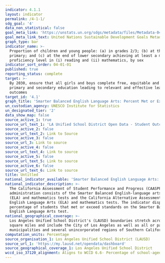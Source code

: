 ```yaml
---
indicator: 4.1.1
layout: indicator
permalink: /4-1-1/
sdg_goal: '4'
data_non_statistical: false
goal_meta_link: 'https://unstats.un.org/sdgs/metadata/files/Metadata-04-01-01.pdf'
goal_meta_link_text: United Nations Sustainable Development Goals Metadata (PDF 4.0 MB)
graph_type: bar
indicator_name: >-
  Proportion of children and young people: (a) in grades 2/3; (b) at the end of
  primary; and (c) at the end of lower secondary achieving at least a minimum
  proficiency level in (i) reading and (ii) mathematics, by sex
indicator_sort_order: 04-01-01
published: true
reporting_status: complete
target: >-
  By 2030, ensure that all girls and boys complete free, equitable and quality
  primary and secondary education leading to relevant and effective learning
  outcomes
target_id: '4.1'
graph_title: 'Smarter Balanced English Language Arts: Percent Met or Exceeded Standards'
un_custodian_agency: UNESCO Institute for Statistics
un_designated_tier: '2'
data_show_map: false
source_active_1: true
source_url_text_1: 'LA Unified School District Open Data - Student Outcomes, Student Group'
source_active_2: false
source_url_text_2: Link to Source
source_active_3: false
source_url_3: Link to source
source_active_4: false
source_url_text_4: Link to source
source_active_5: false
source_url_text_5: Link to source
source_active_6: false
source_url_text_6: Link to source
title: Untitled
national_indicator_available: 'Smarter Balanced English Language Arts: Percent Met or Exceeded Standards'
national_indicator_description: >-
  The California Assessment of Student Performance and Progress (CAASPP)
  administration consists of the Smarter Balanced English-language arts/literacy
  (ELA) and mathematics tests and the California Alternative Assessment (CAA)
  English Language Arts (ELA) and mathematics tests. The indicator displays the
  percentage of students that met or exceed standards on the Smarter Balanced
  English Language Arts test.
national_geographical_coverage: >-
  Los Angeles Unified School District's (LAUSD) boundaries stretch across 720
  square miles and include the City of Los Angeles as well as all or parts of 31
  municipalities and several unincorporated regions of Southern California.
computation_units: Percentage
source_organisation_1: Los Angeles Unified School District (LAUSD)
source_url_1: 'https://my.lausd.net/opendata/dashboard'
source_geographical_coverage_1: Los Angeles Unified School District
wccd_iso_37120_alignment: Aligns to WCCD 6.6- Percentage of school-aged population enrolled in schools
---
```


